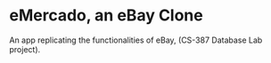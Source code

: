 # eMercado, an eBay Clone

An app replicating the functionalities of eBay, (CS-387 Database Lab project).
